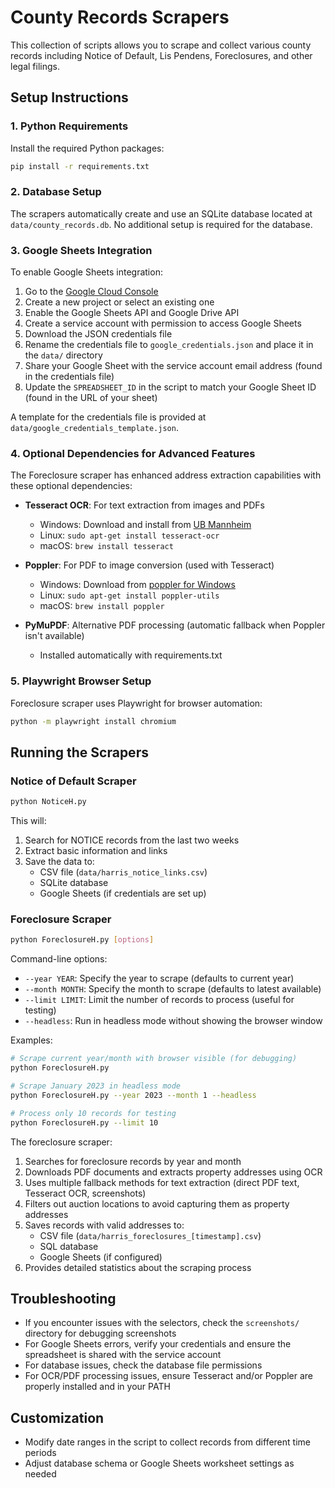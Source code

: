 # County Records Scrapers

This collection of scripts allows you to scrape and collect various county records including Notice of Default, Lis Pendens, Foreclosures, and other legal filings.

## Setup Instructions

### 1. Python Requirements

Install the required Python packages:

```bash
pip install -r requirements.txt
```

### 2. Database Setup

The scrapers automatically create and use an SQLite database located at `data/county_records.db`. No additional setup is required for the database.

### 3. Google Sheets Integration

To enable Google Sheets integration:

1. Go to the [Google Cloud Console](https://console.cloud.google.com/)
2. Create a new project or select an existing one
3. Enable the Google Sheets API and Google Drive API
4. Create a service account with permission to access Google Sheets
5. Download the JSON credentials file
6. Rename the credentials file to `google_credentials.json` and place it in the `data/` directory
7. Share your Google Sheet with the service account email address (found in the credentials file)
8. Update the `SPREADSHEET_ID` in the script to match your Google Sheet ID (found in the URL of your sheet)

A template for the credentials file is provided at `data/google_credentials_template.json`.

### 4. Optional Dependencies for Advanced Features

The Foreclosure scraper has enhanced address extraction capabilities with these optional dependencies:

- **Tesseract OCR**: For text extraction from images and PDFs
  - Windows: Download and install from [UB Mannheim](https://github.com/UB-Mannheim/tesseract/wiki)
  - Linux: `sudo apt-get install tesseract-ocr`
  - macOS: `brew install tesseract`

- **Poppler**: For PDF to image conversion (used with Tesseract)
  - Windows: Download from [poppler for Windows](http://blog.alivate.com.au/poppler-windows/)
  - Linux: `sudo apt-get install poppler-utils`
  - macOS: `brew install poppler`

- **PyMuPDF**: Alternative PDF processing (automatic fallback when Poppler isn't available)
  - Installed automatically with requirements.txt

### 5. Playwright Browser Setup

Foreclosure scraper uses Playwright for browser automation:

```bash
python -m playwright install chromium
```

## Running the Scrapers

### Notice of Default Scraper

```bash
python NoticeH.py
```

This will:
1. Search for NOTICE records from the last two weeks
2. Extract basic information and links
3. Save the data to:
   - CSV file (`data/harris_notice_links.csv`)
   - SQLite database
   - Google Sheets (if credentials are set up)

### Foreclosure Scraper

```bash
python ForeclosureH.py [options]
```

Command-line options:
- `--year YEAR`: Specify the year to scrape (defaults to current year)
- `--month MONTH`: Specify the month to scrape (defaults to latest available)
- `--limit LIMIT`: Limit the number of records to process (useful for testing)
- `--headless`: Run in headless mode without showing the browser window

Examples:
```bash
# Scrape current year/month with browser visible (for debugging)
python ForeclosureH.py

# Scrape January 2023 in headless mode
python ForeclosureH.py --year 2023 --month 1 --headless

# Process only 10 records for testing
python ForeclosureH.py --limit 10
```

The foreclosure scraper:
1. Searches for foreclosure records by year and month
2. Downloads PDF documents and extracts property addresses using OCR
3. Uses multiple fallback methods for text extraction (direct PDF text, Tesseract OCR, screenshots)
4. Filters out auction locations to avoid capturing them as property addresses
5. Saves records with valid addresses to:
   - CSV file (`data/harris_foreclosures_[timestamp].csv`)
   - SQL database
   - Google Sheets (if configured)
6. Provides detailed statistics about the scraping process

## Troubleshooting

- If you encounter issues with the selectors, check the `screenshots/` directory for debugging screenshots
- For Google Sheets errors, verify your credentials and ensure the spreadsheet is shared with the service account
- For database issues, check the database file permissions
- For OCR/PDF processing issues, ensure Tesseract and/or Poppler are properly installed and in your PATH

## Customization

- Modify date ranges in the script to collect records from different time periods
- Adjust database schema or Google Sheets worksheet settings as needed 